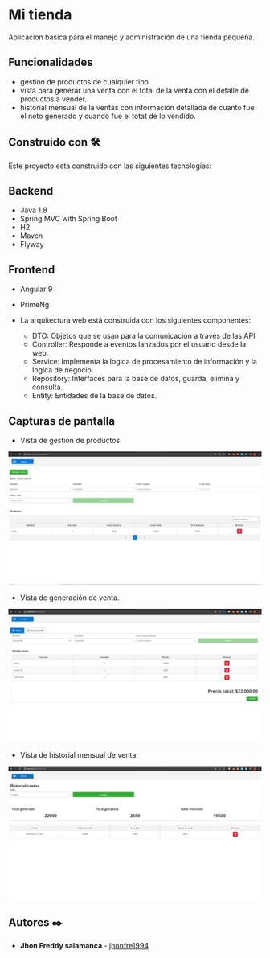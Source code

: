 # Mi tienda

Aplicacion basica para el manejo y administración de una tienda pequeña.

## Funcionalidades 

* gestion de productos de cualquier tipo.
* vista para generar una venta con el total de la venta con el detalle de productos a vender.
* historial mensual de la ventas con información detallada de cuanto fue el neto generado y cuando fue 
el totat de lo vendido.

## Construido con 🛠️

Este proyecto esta construido con las siguientes tecnologias:

## Backend 

* Java 1.8
* Spring MVC with Spring Boot
* H2
* Maven
* Flyway

## Frontend

* Angular 9
* PrimeNg


 * La arquitectura web está construida con los siguientes componentes:
   * DTO: Objetos que se usan para la comunicación a través de las API
   * Controller: Responde a eventos lanzados por el usuario desde la web.
   * Service: Implementa la logica de procesamiento de información y la logica de negocio.
   * Repository: Interfaces para la base de datos, guarda, elimina y consulta.
   * Entity: Entidades de la base de datos.
   

## Capturas de pantalla

* Vista de gestión de productos.	

![](capturas/productos.PNG)

* Vista de generación de venta.

![](capturas/lista_productos_venta.PNG)

* Vista de historial mensual de venta.

![](capturas/historial.PNG)


## Autores ✒️

* **Jhon Freddy salamanca** - [jhonfre1994](https://github.com/jhonfre1994)

